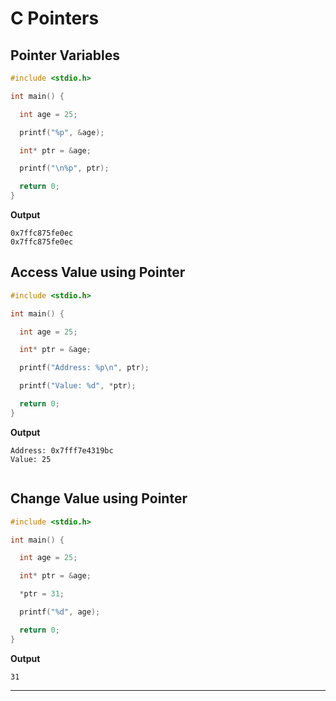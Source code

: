# C Pointers

 
## Pointer Variables

```c
#include <stdio.h>

int main() {

  int age = 25;

  printf("%p", &age);

  int* ptr = &age;

  printf("\n%p", ptr);

  return 0;
}

```
**Output**
```
0x7ffc875fe0ec
0x7ffc875fe0ec
```

## Access Value using Pointer
```c
#include <stdio.h>

int main() {

  int age = 25;

  int* ptr = &age;

  printf("Address: %p\n", ptr); 

  printf("Value: %d", *ptr);

  return 0;
}

```
**Output**
```
Address: 0x7fff7e4319bc
Value: 25


```
## Change Value using Pointer

```c
#include <stdio.h>

int main() {

  int age = 25;

  int* ptr = &age;

  *ptr = 31;

  printf("%d", age);

  return 0;
}

```
**Output**
```
31
```
---
